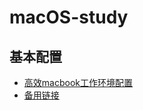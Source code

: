 # macOS-study

## 基本配置

- [高效macbook工作环境配置](http://xialeizhou.com/2019/06/23/高效macbook工作环境配置/)
- [备用链接](https://mp.weixin.qq.com/s/5DtXeLG_1y_C9pwJvz4fRA)
